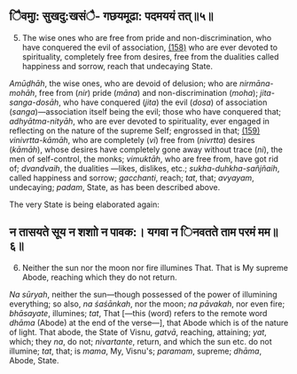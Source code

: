 ## ैिवमुा: सुखदु:खसंै- गछयमूढा: पदमययं तत्॥५॥

5. The wise ones who are free from pride and non-discrimination, who have conquered the evil of association, [\(158\)](#page--1-0) who are ever devoted to spirituality, completely free from desires, free from the dualities called happiness and sorrow, reach that undecaying State.

*Amūḍhāh*, the wise ones, who are devoid of delusion; who are *nirmāna-mohāh*, free from (*nir*) pride (*māna*) and non-discrimination (*moha*); *jita-sanga-dosāh*, who have conquered (*jita*) the evil (*dosa*) of association (*sanga*)—association itself being the evil; those who have conquered that; *adhyātma-nityāh*, who are ever devoted to spirituality, ever engaged in reflecting on the nature of the supreme Self; engrossed in that; [\(159\)](#page--1-1) *vinivrtta-kāmāh*, who are completely (*vi*) free from (*nivrtta*) desires (*kāmāh*), whose desires have completely gone away without trace (*ni*), the men of self-control, the monks; *vimuktāh*, who are free from, have got rid of; *dvandvaih*, the dualities —likes, dislikes, etc.; *sukha-duhkha-sañjñaih*, called happiness and sorrow; *gacchanti*, reach; *tat*, that; *avyayam*, undecaying; *padam*, State, as has been described above.

The very State is being elaborated again:

## न तासयते सूय न शशाो न पावक:। यगवा न िनवतते ताम परमं मम॥६॥

6. Neither the sun nor the moon nor fire illumines That. That is My supreme Abode, reaching which they do not return.

*Na sūryah*, neither the sun—though possessed of the power of illumining everything; so also, *na śaśānkah*, nor the moon; *na pāvakah*, nor even fire; *bhāsayate*, illumines; *tat*, That [—this (word) refers to the remote word *dhāma* (Abode) at the end of the verse—], that Abode which is of the nature of light. That abode, the State of Visnu, *gatvā*, reaching, attaining; *yat*, which; they *na*, do not; *nivartante*, return, and which the sun etc. do not illumine; *tat*, that; is *mama*, My, Visnu's; *paramam*, supreme; *dhāma*, Abode, State.